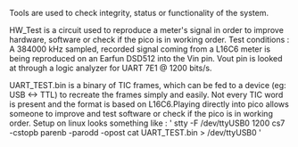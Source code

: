 Tools are used to check integrity, status or functionality of the system.

HW_Test is a circuit used to reproduce a meter's signal in order to improve hardware, software or check if the pico is in working order.
Test conditions : A 384000 kHz sampled, recorded signal coming from a L16C6 meter is being reproduced on an Earfun DSD512 into the Vin pin. Vout pin is looked at through a logic analyzer for UART 7E1 @ 1200 bits/s.

UART_TEST.bin is a binary of TIC frames, which can be fed to a device (eg: USB <-> TTL) to recreate the frames simply and easily. Not every TIC word is present and the format is based on L16C6.Playing directly into pico allows someone to improve and test software or check if the pico is in working order.
Setup on linux looks something like :
'
stty -F /dev/ttyUSB0 1200 cs7 -cstopb parenb -parodd -opost
cat UART_TEST.bin > /dev/ttyUSB0
'
